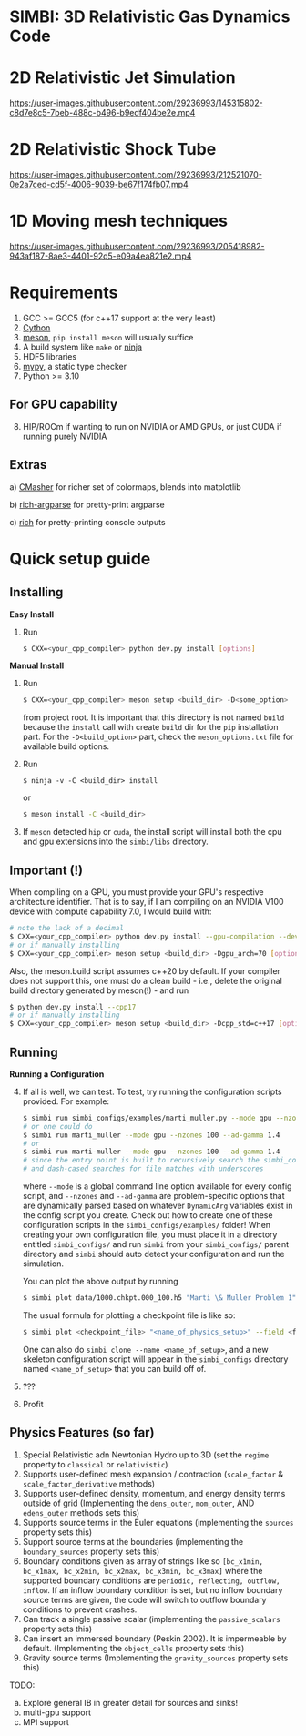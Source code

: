 # SIMBI: 3D Relativistic Gas Dynamics Code

# 2D Relativistic Jet Simulation

<https://user-images.githubusercontent.com/29236993/145315802-c8d7e8c5-7beb-488c-b496-b9edf404be2e.mp4>

# 2D Relativistic Shock Tube

<https://user-images.githubusercontent.com/29236993/212521070-0e2a7ced-cd5f-4006-9039-be67f174fb07.mp4>



# 1D Moving mesh techniques

<https://user-images.githubusercontent.com/29236993/205418982-943af187-8ae3-4401-92d5-e09a4ea821e2.mp4>



# Requirements

1)  GCC >= GCC5 (for c++17 support at the very least)
2)  [Cython](https://cython.org/)
3)  [meson](https://mesonbuild.com/Getting-meson.html), 
    `pip install meson` will usually suffice
4)  A build system like `make` or
    [ninja](https://github.com/ninja-build/ninja/wiki/Pre-built-Ninja-packages)
5)  HDF5 libraries
6)  [mypy](https://mypy-lang.org/), a static type checker
7)  Python >= 3.10

## For GPU capability

8)  HIP/ROCm if wanting to run on NVIDIA or AMD GPUs, or just CUDA if
    running purely NVIDIA
## Extras
a) [CMasher](https://cmasher.readthedocs.io/) for richer set of colormaps, blends into matplotlib

b) [rich-argparse](https://pypi.org/project/rich-argparse/) for pretty-print argparse

c) [rich](https://github.com/Textualize/rich) for pretty-printing console outputs
# Quick setup guide
## Installing
<strong>Easy Install</strong>
1) Run 
    ```bash
    $ CXX=<your_cpp_compiler> python dev.py install [options]
    ```

<strong>Manual Install</strong>
1)  Run

    ``` bash
    $ CXX=<your_cpp_compiler> meson setup <build_dir> -D<some_option>
    ```

    from project root. It is important that this directory is not named
    `build` because the `install` call with create `build` dir for the `pip`
    installation part. For the `-D<build_option>` part, check the
    `meson_options.txt` file for available build options.

2)  Run
    ``` bashbool
    $ ninja -v -C <build_dir> install
    ```

    or

    ``` bash
    $ meson install -C <build_dir>
    ```

3)  If `meson` detected `hip` or `cuda`, the install script will install
    both the cpu and gpu extensions into the `simbi/libs` directory.
## Important (!)
When compiling on a GPU, you must provide your GPU's respective architecture identifier.
That is to say, if I am compiling on an NVIDIA V100 device with compute capability 7.0, I would
build with:
```bash
# note the lack of a decimal
$ CXX=<your_cpp_compiler> python dev.py install --gpu-compilation --dev-arch 70 [options]
# or if manually installing
$ CXX=<your_cpp_compiler> meson setup <build_dir> -Dgpu_arch=70 [options]
```
Also, the meson.build script assumes c++20 by default. If your compiler
does not support this, one must do a clean build - i.e., delete the original build directory generated by meson(!) -  and run
```bash
$ python dev.py install --cpp17
# or if manually installing
$ CXX=<your_cpp_compiler> meson setup <build_dir> -Dcpp_std=c++17 [options]
```

## Running
<strong>Running a Configuration</strong>

4)  If all is well, we can test. To test, try running the configuration
    scripts provided. For example:

    ``` bash
    $ simbi run simbi_configs/examples/marti_muller.py --mode gpu --nzones 100 --ad-gamma 1.4 
    # or one could do 
    $ simbi run marti_muller --mode gpu --nzones 100 --ad-gamma 1.4
    # or 
    $ simbi run marti-muller --mode gpu --nzones 100 --ad-gamma 1.4
    # since the entry point is built to recursively search the simbi_configs/ folder for valid .py scripts
    # and dash-cased searches for file matches with underscores
    ```

    where `--mode` is a global command line option available for every
    config script, and `--nzones` and `--ad-gamma` are problem-specific options
    that are dynamically parsed based on whatever `DynamicArg` variables
    exist in the config script you create. Check out how to create one of
    these configuration scripts in the `simbi_configs/examples/` folder! When creating
    your own configuration file, you must place it in a directory entitled `simbi_configs/` and run `simbi` from your `simbi_configs/` parent directory and `simbi` should auto detect your configuration and run the simulation.

    You can plot the above output by running 
    ``` bash
    $ simbi plot data/1000.chkpt.000_100.h5 "Marti \& Muller Problem 1" --field rho v p --tex
    ```

    The usual formula for plotting a checkpoint file is like so:
    ``` bash
    $ simbi plot <checkpoint_file> "<name_of_physics_setup>" --field <field_string> [options]
    ```
    One can also do `simbi clone --name <name_of_setup>`, and a new skeleton configuration script will appear in the `simbi_configs` directory named `<name_of_setup>` that you can build off of. 
5)  ???
6)  Profit

## Physics Features (so far)
1) Special Relativistic adn Newtonian Hydro up to 3D (set the `regime` property to `classical` or `relativistic`)
2) Supports user-defined mesh expansion / contraction (`scale_factor` & `scale_factor_derivative` methods)
3) Supports user-defined density, momentum, and energy density terms outside of grid (Implementing the `dens_outer`, `mom_outer`, AND `edens_outer` methods sets this)
4) Supports source terms in the Euler equations (implementing the `sources` property sets this)
5) Support source terms at the boundaries (implementing the `boundary_sources` property sets this)
6) Boundary conditions given as array of strings like so `[bc_x1min, bc_x1max, bc_x2min, bc_x2max, bc_x3min, bc_x3max]` where the supported boundary conditions are `periodic, reflecting, outflow, inflow`. If an inflow boundary condition is set, but no inflow boundary source terms are given, the code will switch to outflow boundary conditions to prevent crashes. 
7) Can track a single passive scalar (implementing the `passive_scalars` property sets this)
8) Can insert an immersed boundary (Peskin 2002). It is impermeable by default. (Implementing the `object_cells` property sets this)
9) Gravity source terms (Implementing the `gravity_sources` property sets this)

TODO: 
<ol type="a">
  <li>Explore general IB in greater detail for sources and sinks!</li>
  <li>multi-gpu support</li>
  <li>MPI support</li>
</ol>





